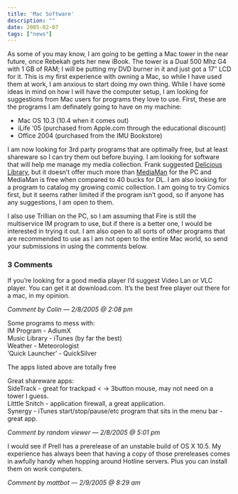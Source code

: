 ```yaml
---
title: 'Mac Software'
description: ""
date: 2005-02-07
tags: ["news"]
---
```


As some of you may know, I am going to be getting a Mac tower in the near future, once Rebekah gets her new iBook. The tower is a Dual 500 Mhz G4 with 1 GB of RAM; I will be putting my DVD burner in it and just got a 17″ LCD for it. This is my first experience with owning a Mac, so while I have used them at work, I am anxious to start doing my own thing. While I have some ideas in mind on how I will have the computer setup, I am looking for suggestions from Mac users for programs they love to use. First, these are the programs I am definately going to have on my machine:

* Mac OS 10.3 (10.4 when it comes out)  
* iLife ‘05 (purchased from Apple.com through the educational discount)  
* Office 2004 (purchased from the IMU Bookstore)  

I am now looking for 3rd party programs that are optimally free, but at least shareware so I can try them out before buying. I am looking for software that will help me manage my media collection. Frank suggested [Delicious Library](http://www.delicious-monster.com), but it doesn’t offer much more than [MediaMan](http://www.imediaman.com) for the PC and MediaMan is free when compared to 40 bucks for DL. I am also looking for a program to catalog my growing comic collection. I am going to try Comics first, but it seems rather limited if the program isn’t good, so if anyone has any suggestions, I am open to them.

I also use Trillian on the PC, so I am assuming that Fire is still the multiservice IM program to use, but if there is a better one, I would be interested in trying it out. I am also open to all sorts of other programs that are recommended to use as I am not open to the entire Mac world, so send your submissions in using the comments below.

### 3 Comments

If you’re looking for a good media player I’d suggest Video Lan or VLC player. You can get it at download.com. It’s the best free player out there for a mac, in my opinion.

*Comment by Colin — 2/8/2005 @ 2:08 pm*

Some programs to mess with:  
IM Program - AdiumX  
Music Library - iTunes (by far the best)  
Weather - Meteorologist  
‘Quick Launcher’ - QuickSilver  

The apps listed above are totally free

Great shareware apps:  
SideTrack - great for trackpad < -> 3button mouse, may not need on a tower I guess.  
Litttle Snitch - application firewall, a great application.  
Synergy - iTunes start/stop/pause/etc program that sits in the menu bar - great app.  

*Comment by random viewer — 2/8/2005 @ 5:01 pm*

I would see if Prell has a prerelease of an unstable build of OS X 10.5. My experience has always been that having a copy of those prereleases comes in awfully handy when hopping around Hotline servers. Plus you can install them on work computers.

*Comment by mattbot — 2/9/2005 @ 8:29 am*